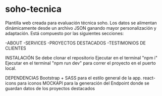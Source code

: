 # soho-tecnica

Plantilla web creada para evaluación técnica soho.
Los datos se alimentan dinámicamente desde un archivo JSON ganando mayor personalización y adaptación.
Está compuesto por las siguientes secciones:

-ABOUT
-SERVICES
-PROYECTOS DESTACADOS
-TESTIMONIOS DE CLIENTES

INSTALACIÓN
Se debe clonar el repositorio
Ejecutar en el terminal "npm i"
Ejecutar en el terminal "npm run dev" para correr el proyecto en el puerto local.

DEPENDENCIAS
Bootstrap + SASS para el estilo general de la app.
react-icons para iconos
MOCKAPI para la generación del Endpoint donde se guardan datos de los proyectos destacados
